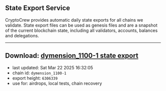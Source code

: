 ## State Export Service
CryptoCrew provides automatic daily state exports for all chains we validate. State export files can be used as genesis files and are a snapshot of the current blockchain state, including all validators, accounts, balances and delegations.

---
**Download: [dymension_1100-1 state export](https://dl-eu2.ccvalidators.com/SERVICE/dymension/dymension_1100-1_export_6306339.json)**
---

- last updated: Sat Mar 22 2025 16:32:05
- chain id: `dymension_1100-1`
- export height: `6306339`
- use for: airdrops, local tests, chain recovery
